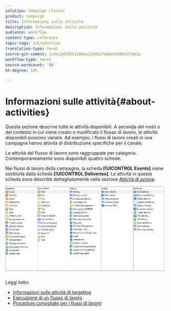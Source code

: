 ```yaml
---
solution: Campaign Classic
product: campaign
title: Informazioni sulle attività
description: Informazioni sulle attività
audience: workflow
content-type: reference
topic-tags: introduction
translation-type: tm+mt
source-git-commit: 1cde12d33551206da12e03a7e8deb198d427ab3a
workflow-type: tm+mt
source-wordcount: '94'
ht-degree: 14%

---
```



# Informazioni sulle attività{#about-activities}

Questa sezione descrive tutte le attività disponibili. A seconda del nodo o del contesto in cui viene creato o modificato il flusso di lavoro, le attività disponibili possono variare. Ad esempio, i flussi di lavoro creati in una campagna hanno attività di distribuzione specifiche per il canale.

Le attività del flusso di lavoro sono raggruppate per categoria. Contemporaneamente sono disponibili quattro schede.

Nei flussi di lavoro della campagna, la scheda **[!UICONTROL Events]** viene sostituita dalla scheda **[!UICONTROL Deliveries]**. Le attività in questa scheda sono descritte dettagliatamente nella sezione [Attività di azione](../../workflow/using/about-action-activities.md).

![](assets/wf-activity-tabs.png)

Leggi tutto:

* [Informazioni sulle attività di targeting](../../workflow/using/about-targeting-activities.md)
* [Esecuzione di un flusso di lavoro](../../workflow/using/starting-a-workflow.md)
* [Procedure consigliate per i flussi di lavoro](../../workflow/using/workflow-best-practices.md)
